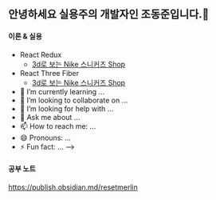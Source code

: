 ## 안녕하세요 실용주의 개발자인 조동준입니다.👋


#### 이론 & 실용 
- React Redux 
  - [3d로 보는 Nike 스니커즈 Shop](https://github.com/resetmerlin/NikeSnkrShop)
- React Three Fiber
  - [3d로 보는 Nike 스니커즈 Shop](https://github.com/resetmerlin/NikeSnkrShop)
- 🌱 I’m currently learning ...
- 👯 I’m looking to collaborate on ...
- 🤔 I’m looking for help with ...
- 💬 Ask me about ...
- 📫 How to reach me: ...
- 😄 Pronouns: ...
- ⚡ Fun fact: ...
-->


#### 공부 노트
https://publish.obsidian.md/resetmerlin
